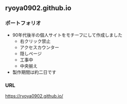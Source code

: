 ## ryoya0902.github.io  
### ポートフォリオ
- 90年代後半の個人サイトをモチーフにして作成しました 
	- 右クリック禁止
	- アクセスカウンター
	- 隠しページ
	- 工事中
	- 中央揃え
-  製作期間は約二日です

### URL
https://ryoya0902.github.io/
